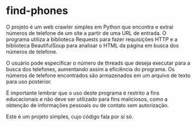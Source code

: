 # find-phones
O projeto é um web crawler simples em Python que encontra e extrai números de telefone de um site a partir de uma URL de entrada. O programa utiliza a biblioteca Requests para fazer requisições HTTP e a biblioteca BeautifulSoup para analisar o HTML da página em busca dos números de telefone.

O usuário pode especificar o número de threads que deseja executar para a busca dos telefones, aumentando assim a eficiência do programa. Os números de telefone encontrados são armazenados em um arquivo de texto para uso posterior.

É importante lembrar que o uso deste programa é restrito a fins educacionais e não deve ser utilizado para fins maliciosos, como a obtenção de informações pessoais ou de contato sem autorização.

Este é um projeto simples, cujo código fala por si só.

